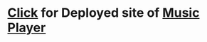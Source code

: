 # [Click](https://online-music-player-backend-pn.herokuapp.com) for Deployed site of [Music Player](https://github.com/ankesai8/Music-Player-Backend)

